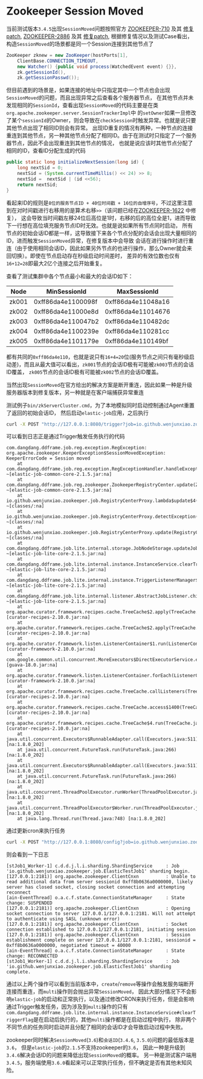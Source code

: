 # Zookeeper Session Moved

当前测试版本`3.4.5`出现`SessionMoved`问题按照官方
[ZOOKEEPER-710](https://issues.apache.org/jira/browse/ZOOKEEPER-710) 及其
[修复patch](https://issues.apache.org/jira/secure/attachment/12439239/ZOOKEEPER-710_3.3.patch),
[ZOOKEEPER-2886](https://issues.apache.org/jira/browse/ZOOKEEPER-2886) 及其
[修复patch](https://patch-diff.githubusercontent.com/raw/apache/zookeeper/pull/353.patch),
根据修复情况以及测试Case看出，构造`SessionMoved`的场景都是同一个Session连接到其他节点了
```java
ZooKeeper zknew = new ZooKeeper(hostPorts[1],
    ClientBase.CONNECTION_TIMEOUT,
    new Watcher() {public void process(WatchedEvent event) {}},
    zk.getSessionId(),
    zk.getSessionPasswd());
```
但目前遇到的场景是，如果连接的地址中只指定其中一个节点也会出现`SessionMoved`的问题，而且出现异常之后查看各个服务器节点，
在其他节点并未发现相同的`SessionId`，查看出现`SessionMoved`的代码主要是在类`org.apache.zookeeper.server.SessionTrackerImpl`中
的`setOwner`如果一旦修改了某个`sessionId`的Owner，则会导致在`checkSession`时触发异常。也就是说只要其他节点出现了相同ID则会有异常。
出现ID重复的情况有两种，一种节点的连接重连到其他节点，另一种其他节点分配了相同ID。由于在测试时只指定了一个服务器节点，因此不会出现重连到其他节点的情况，
也就是说应该时其他节点分配了相同的ID，查看ID分配生成的代码
```java
public static long initializeNextSession(long id) {
    long nextSid = 0;
    nextSid = (System.currentTimeMillis() << 24) >> 8;
    nextSid =  nextSid | (id <<56);
    return nextSid;
}
```
看起来ID的规则是`8位的服务节点ID + 40位时间戳 + 16位的自增序号`，不过这里注意到在对时间戳进行右移用的是算术右移`>>`（该问题已经在[ZOOKEEPER-1622](https://issues.apache.org/jira/browse/ZOOKEEPER-1622) 中修复），
这会导致当时间戳左移24位后高位是1时，右移的后的高位全是1，进而导致下一行想在高位填充服务节点ID时无效。也就是说如果所有节点同时启动，
所有节点的初始会话ID都是一样，这导致接下来各个节点分配的会话会出现大量相同的ID，进而触发`SessionMoved`异常，在修复版本中会导致
会话在进行操作时进行重连（由于使用相同会话ID，因此如果另外节点的也进行操作，那么Owner就会来回切换）。即使在节点启动存在秒级启动时间差时，
差异的有效位数也仅有`16+12=28`即最大2亿个连接之后开始重复。

查看了测试集群中各个节点最小和最大的会话ID如下：

| Node  |   MinSessionId     |    MaxSessionId    |
|-------|--------------------|--------------------|
| zk001 | 0xff86da4e1100098f | 0xff86da4e11048a16 |
| zk002 | 0xff86da4e11000e8d | 0xff86da4e11014676 |
| zk003 | 0xff86da4e110047b2 | 0xff86da4e110482dc |
| zk004 | 0xff86da4e1100239e | 0xff86da4e110281cc |
| zk005 | 0xff86da4e1101179e | 0xff86da4e110149bf |

都有共同的`0xff86da4e110`，也就是说只有`16+4=20`位(服务节点之间只有毫秒级启动差)，而且从最大值可以看出，`zk001`节点的会话ID极有可能被`zk003`节点的会话ID覆盖，
`zk005`节点的会话ID极有可能被`zk002`节点的会话ID覆盖。

当然出现`SessionMoved`在官方给出的解决方案是断开重连，因此如果一种是升级服务器版本到修复版本，另一种就是在客户端捕获异常重连

测试例子`bin/zkServerCluster.cmd`，为了本地模拟同时启动控制通过Agent重置了返回的初始会话ID，
然后启动`elastic-job`应用，之后执行
```bash
curl -X POST "http://127.0.0.1:8080/trigger?job=io.github.wenjunxiao.zookeeper.job.ElasticTestJob1"
```
可以看到日志正是通过Trigger触发任务执行的代码
```log
com.dangdang.ddframe.job.reg.exception.RegException: org.apache.zookeeper.KeeperException$SessionMovedException: KeeperErrorCode = Session moved
	at com.dangdang.ddframe.job.reg.exception.RegExceptionHandler.handleException(RegExceptionHandler.java:52) ~[elastic-job-common-core-2.1.5.jar:na]
	at com.dangdang.ddframe.job.reg.zookeeper.ZookeeperRegistryCenter.update(ZookeeperRegistryCenter.java:236) ~[elastic-job-common-core-2.1.5.jar:na]
	at io.github.wenjunxiao.zookeeper.job.RegistryCenterProxy.lambda$update$4(RegistryCenterProxy.java:134) ~[classes/:na]
	at io.github.wenjunxiao.zookeeper.job.RegistryCenterProxy.detectException(RegistryCenterProxy.java:28) ~[classes/:na]
	at io.github.wenjunxiao.zookeeper.job.RegistryCenterProxy.update(RegistryCenterProxy.java:133) ~[classes/:na]
	at com.dangdang.ddframe.job.lite.internal.storage.JobNodeStorage.updateJobNode(JobNodeStorage.java:150) ~[elastic-job-lite-core-2.1.5.jar:na]
	at com.dangdang.ddframe.job.lite.internal.instance.InstanceService.clearTriggerFlag(InstanceService.java:65) ~[elastic-job-lite-core-2.1.5.jar:na]
	at com.dangdang.ddframe.job.lite.internal.instance.TriggerListenerManager$JobTriggerStatusJobListener.dataChanged(TriggerListenerManager.java:58) ~[elastic-job-lite-core-2.1.5.jar:na]
	at com.dangdang.ddframe.job.lite.internal.listener.AbstractJobListener.childEvent(AbstractJobListener.java:44) ~[elastic-job-lite-core-2.1.5.jar:na]
	at org.apache.curator.framework.recipes.cache.TreeCache$2.apply(TreeCache.java:732) [curator-recipes-2.10.0.jar:na]
	at org.apache.curator.framework.recipes.cache.TreeCache$2.apply(TreeCache.java:726) [curator-recipes-2.10.0.jar:na]
	at org.apache.curator.framework.listen.ListenerContainer$1.run(ListenerContainer.java:93) [curator-framework-2.10.0.jar:na]
	at com.google.common.util.concurrent.MoreExecutors$DirectExecutorService.execute(MoreExecutors.java:299) [guava-18.0.jar:na]
	at org.apache.curator.framework.listen.ListenerContainer.forEach(ListenerContainer.java:85) [curator-framework-2.10.0.jar:na]
	at org.apache.curator.framework.recipes.cache.TreeCache.callListeners(TreeCache.java:725) [curator-recipes-2.10.0.jar:na]
	at org.apache.curator.framework.recipes.cache.TreeCache.access$1400(TreeCache.java:71) [curator-recipes-2.10.0.jar:na]
	at org.apache.curator.framework.recipes.cache.TreeCache$4.run(TreeCache.java:843) [curator-recipes-2.10.0.jar:na]
	at java.util.concurrent.Executors$RunnableAdapter.call(Executors.java:511) [na:1.8.0_202]
	at java.util.concurrent.FutureTask.run(FutureTask.java:266) [na:1.8.0_202]
	at java.util.concurrent.Executors$RunnableAdapter.call(Executors.java:511) [na:1.8.0_202]
	at java.util.concurrent.FutureTask.run(FutureTask.java:266) [na:1.8.0_202]
	at java.util.concurrent.ThreadPoolExecutor.runWorker(ThreadPoolExecutor.java:1149) [na:1.8.0_202]
	at java.util.concurrent.ThreadPoolExecutor$Worker.run(ThreadPoolExecutor.java:624) [na:1.8.0_202]
	at java.lang.Thread.run(Thread.java:748) [na:1.8.0_202]
```
通过更新cron来执行任务
```bash
curl -X POST "http://127.0.0.1:8080/config?job=io.github.wenjunxiao.zookeeper.job.ElasticTestJob1"
```
则会看到一下日志
```log
[stJob1_Worker-1] c.d.d.j.l.i.sharding.ShardingService     : Job 'io.github.wenjunxiao.zookeeper.job.ElasticTestJob1' sharding begin.
[127.0.0.1:2181)] org.apache.zookeeper.ClientCnxn          : Unable to read additional data from server sessionid 0xff8b0636a0000000, likely server has closed socket, closing socket connection and attempting reconnect
[ain-EventThread] o.a.c.f.state.ConnectionStateManager     : State change: SUSPENDED
[127.0.0.1:2181)] org.apache.zookeeper.ClientCnxn          : Opening socket connection to server 127.0.0.1/127.0.0.1:2181. Will not attempt to authenticate using SASL (unknown error)
[127.0.0.1:2181)] org.apache.zookeeper.ClientCnxn          : Socket connection established to 127.0.0.1/127.0.0.1:2181, initiating session
[127.0.0.1:2181)] org.apache.zookeeper.ClientCnxn          : Session establishment complete on server 127.0.0.1/127.0.0.1:2181, sessionid = 0xff8b0636a0000000, negotiated timeout = 40000
[ain-EventThread] o.a.c.f.state.ConnectionStateManager     : State change: RECONNECTED
[stJob1_Worker-1] c.d.d.j.l.i.sharding.ShardingService     : Job 'io.github.wenjunxiao.zookeeper.job.ElasticTestJob1' sharding complete.
```
通过以上两个操作可以看到当前版本中，`create`/`remove`等操作会触发服务端断开连接而重连，而`multi`操作则会抛出异常`SessionMoved`，
因此大部分情况下不会影响`elastic-job`的启动和正常执行，以及通过修改CRON来执行任务，但是会影响通过Trigger触发任务，因为涉及到`multi`操作的只有
`com.dangdang.ddframe.job.lite.internal.instance.InstanceService#clearTriggerFlag`是在启动后执行的，其他`multi`操作都是在启动过程中执行，
除非两个不同节点的任务同时启动并且分配了相同的会话ID才会导致启动过程中失败。

zookeeper同时解决`SessionMoved`(`3.6`)和`会话ID`(`3.4.6`, `3.5.0`)问题的最低版本是`3.6`， 但是`elastic-job`的`2.1.5`不支持zookeeper的`3.6`，
因此一种是升级到`3.4.6`解决会话ID的问题来降低出现`SessionMoved`的概率。
另一种是测试客户端用`3.4.5`，服务端使用`3.6.0`看起来可以正常执行任务，但不确定是否有其他未知风险。
